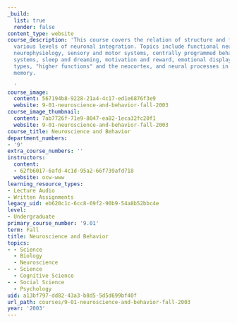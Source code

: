 ```yaml
---
_build:
  list: true
  render: false
content_type: website
course_description: 'This course covers the relation of structure and function at
  various levels of neuronal integration. Topics include functional neuroanatomy and
  neurophysiology, sensory and motor systems, centrally programmed behavior, sensory
  systems, sleep and dreaming, motivation and reward, emotional displays of various
  types, "higher functions" and the neocortex, and neural processes in learning and
  memory.

  '
course_image:
  content: 567194b8-9228-21a4-4c17-ed1e6876f3e9
  website: 9-01-neuroscience-and-behavior-fall-2003
course_image_thumbnail:
  content: 7ab7726f-71e9-8047-ea82-1eca32fc20f1
  website: 9-01-neuroscience-and-behavior-fall-2003
course_title: Neuroscience and Behavior
department_numbers:
- '9'
extra_course_numbers: ''
instructors:
  content:
  - 62fb6017-6afd-4c1d-95a2-66f739afd718
  website: ocw-www
learning_resource_types:
- Lecture Audio
- Written Assignments
legacy_uid: eb620c1c-6cc8-69f2-90b9-54a8b52bbc4e
level:
- Undergraduate
primary_course_number: '9.01'
term: Fall
title: Neuroscience and Behavior
topics:
- - Science
  - Biology
  - Neuroscience
- - Science
  - Cognitive Science
- - Social Science
  - Psychology
uid: a13bf797-dd82-43a3-b8d5-5d5d699bf40f
url_path: courses/9-01-neuroscience-and-behavior-fall-2003
year: '2003'
---
```

